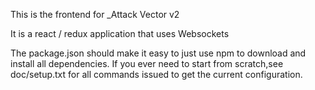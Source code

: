 This is the frontend for _Attack Vector v2

It is a react / redux application that uses Websockets

The package.json should make it easy to just use npm to download and install all dependencies.
If you ever need to start from scratch,see doc/setup.txt for all commands issued to get the current configuration.

